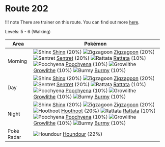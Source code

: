 # Route 202

!!! note
    There are trainer on this route. You can find out more [here](/trainer_changes/route_202/).

Levels: 5 - 6 (Walking)

Area       | Pokémon
---        | ---
Morning    | ![][403]  [Shinx] (20%) ![][263]  [Zigzagoon] (20%) ![][161]  [Sentret] (20%)  ![][019]  [Rattata] (10%) ![][261]  [Poochyena] (10%) ![][058]  [Growlithe] (10%)  ![][412]  [Burmy] (10%)
Day        | ![][403]  [Shinx] (20%) ![][263]  [Zigzagoon] (20%) ![][161]  [Sentret] (20%)  ![][019]  [Rattata] (10%) ![][261]  [Poochyena] (10%) ![][058]  [Growlithe] (10%)  ![][412]  [Burmy] (10%)
Night      | ![][403]  [Shinx] (20%) ![][263]  [Zigzagoon] (20%) ![][163]  [Hoothoot] (20%)  ![][019]  [Rattata] (10%) ![][261]  [Poochyena] (10%) ![][058]  [Growlithe] (10%)  ![][412]  [Burmy] (10%)
Poké Radar | ![][228]  [Houndour] (22%)


[019]: https://raw.githubusercontent.com/PokeAPI/sprites/master/sprites/pokemon/19.png "Rattata"
[058]: https://raw.githubusercontent.com/PokeAPI/sprites/master/sprites/pokemon/58.png "Growlithe"
[161]: https://raw.githubusercontent.com/PokeAPI/sprites/master/sprites/pokemon/161.png "Sentret"
[163]: https://raw.githubusercontent.com/PokeAPI/sprites/master/sprites/pokemon/163.png "Hoothoot"
[228]: https://raw.githubusercontent.com/PokeAPI/sprites/master/sprites/pokemon/228.png "Houndour"
[261]: https://raw.githubusercontent.com/PokeAPI/sprites/master/sprites/pokemon/261.png "Poochyena"
[263]: https://raw.githubusercontent.com/PokeAPI/sprites/master/sprites/pokemon/263.png "Zigzagoon"
[403]: https://raw.githubusercontent.com/PokeAPI/sprites/master/sprites/pokemon/403.png "Shinx"
[412]: https://raw.githubusercontent.com/PokeAPI/sprites/master/sprites/pokemon/412.png "Burmy"
[Rattata]: /pokemon_changes/019/
[Growlithe]: /pokemon_changes/058/
[Sentret]: /pokemon_changes/161/
[Hoothoot]: /pokemon_changes/163/
[Houndour]: /pokemon_changes/228/
[Poochyena]: /pokemon_changes/261/
[Zigzagoon]: /pokemon_changes/263/
[Shinx]: /pokemon_changes/403/
[Burmy]: /pokemon_changes/412/
